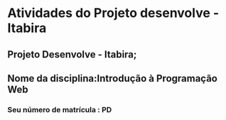# Atividades do Projeto desenvolve - Itabira
## Projeto Desenvolve - Itabira;
## Nome da disciplina:Introdução à Programação Web
### Seu número de matrícula :  PD
